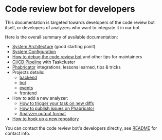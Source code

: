 # Code review bot for developers

This documentation is targeted towards developers of the code review bot itself, or developers of analyzers who want to integrate it in our bot.

Here is the overall summary of available documentation:

- [System Architecture](architecture.md) (good starting point)
- [System Configuration](configuration.md)
- [How to debug the code review bot](debugging.md) and other tips for maintainers
- [CI/CD Pipeline](ci-cd/README.md) with Taskcluster
- [Phabricator](phabricator.md) integrations, lessons learned, tips & tricks
- Projects details:
  - [backend](projects/backend.md)
  - [bot](projects/bot.md)
  - [events](projects/events.md)
  - [frontend](projects/bot.md)
- How to add a new analyzer:
  - [How to trigger your task on new diffs](trigger.md)
  - [How to publish issues on Phabricator](publication.md)
  - [Analyzer output format](analysis_format.md)
- [How to hook up a new repository](new_repository.md)

You can contact the code review bot's developers directly, see [README](../README.md) for contact info.
